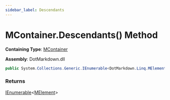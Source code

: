 ```yaml
---
sidebar_label: Descendants
---
```


# MContainer\.Descendants\(\) Method

**Containing Type**: [MContainer](../index.md)

**Assembly**: DotMarkdown\.dll

```csharp
public System.Collections.Generic.IEnumerable<DotMarkdown.Linq.MElement> Descendants()
```

### Returns

[IEnumerable](https://docs.microsoft.com/en-us/dotnet/api/system.collections.generic.ienumerable-1)&lt;[MElement](../../MElement/index.md)>

